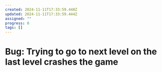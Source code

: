 ```yaml
---
created: 2024-11-11T17:33:59.448Z
updated: 2024-11-11T17:33:59.444Z
assigned: ""
progress: 0
tags: []
---
```


# Bug: Trying to go to next level on the last level crashes the game
